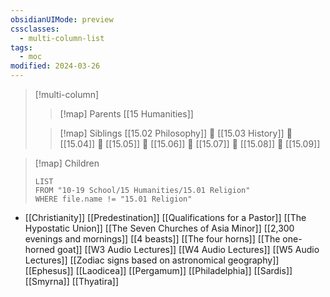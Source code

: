 ```yaml
---
obsidianUIMode: preview
cssclasses:
  - multi-column-list
tags:
  - moc
modified: 2024-03-26
---
```

> [!multi-column]
> 
> > [!map] Parents
> > [[15 Humanities]]
> 
> > [!map] Siblings
> > [[15.02 Philosophy]] 💠 [[15.03 History]] 💠 [[15.04]] 💠 [[15.05]] 💠 [[15.06]] 💠 [[15.07]] 💠 [[15.08]] 💠 [[15.09]]

> [!map] Children
> ```dataview
> LIST
> FROM "10-19 School/15 Humanities/15.01 Religion"
> WHERE file.name != "15.01 Religion"
> ```

  - [[Christianity]]
[[Predestination]]
[[Qualifications for a Pastor]]
[[The Hypostatic Union]]
[[The Seven Churches of Asia Minor]]
[[2,300 evenings and mornings]]
[[4 beasts]]
[[The four horns]]
[[The one-horned goat]]
[[W3 Audio Lectures]]
[[W4 Audio Lectures]]
[[W5 Audio Lectures]]
[[Zodiac signs based on astronomical geography]]
[[Ephesus]]
[[Laodicea]]
[[Pergamum]]
[[Philadelphia]]
[[Sardis]]
[[Smyrna]]
[[Thyatira]]